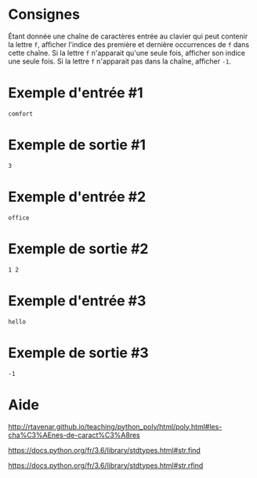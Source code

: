 # Consignes

Étant donnée une chaîne de caractères entrée au clavier qui peut contenir la lettre `f`, afficher l'indice des première et dernière occurrences de `f` dans cette chaîne. Si la lettre `f` n'apparait qu'une seule fois, afficher son indice une seule fois. Si la lettre `f` n'apparait pas dans la chaîne, afficher `-1`.

# Exemple d'entrée #1

```
comfort
```

# Exemple de sortie #1

```
3
```

# Exemple d'entrée #2

```
office
```

#  Exemple de sortie #2

```
1 2
```

#  Exemple d'entrée #3

```
hello
```

# Exemple de sortie #3

```
-1
```

# Aide

http://rtavenar.github.io/teaching/python_poly/html/poly.html#les-cha%C3%AEnes-de-caract%C3%A8res

https://docs.python.org/fr/3.6/library/stdtypes.html#str.find

https://docs.python.org/fr/3.6/library/stdtypes.html#str.rfind